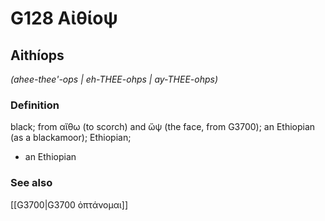 # G128 Αἰθίοψ

## Aithíops

_(ahee-thee'-ops | eh-THEE-ohps | ay-THEE-ohps)_

### Definition

black; from αἴθω (to scorch) and ὤψ (the face, from G3700); an Ethiopian (as a blackamoor); Ethiopian; 

- an Ethiopian

### See also

[[G3700|G3700 ὀπτάνομαι]]
